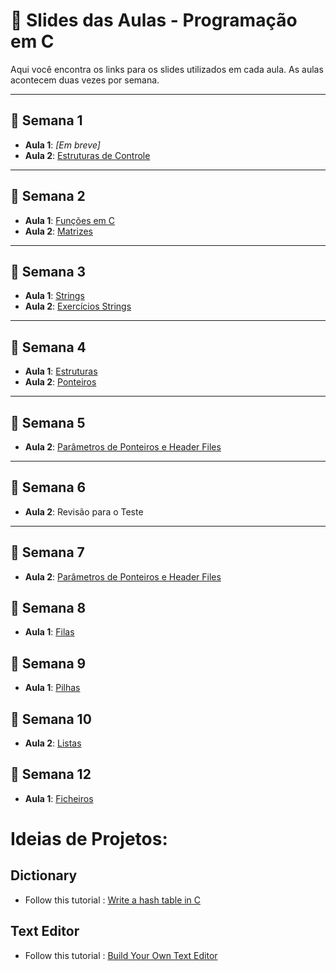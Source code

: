 # 📖 Slides das Aulas - Programação em C

Aqui você encontra os links para os slides utilizados em cada aula. As aulas acontecem duas vezes por semana.

---

## 📅 Semana 1

- **Aula 1**: _[Em breve]_  
- **Aula 2**: [Estruturas de Controle](https://docs.google.com/presentation/d/e/2PACX-1vTb-wrF9OgwdbKDCZ4F8syWgr9VYThlaDaT6CURIFcviQZhTsuFr8VQTKs8Y2Vkx3XvSCnuKpVO0p6Q/pub?start=false&loop=false&delayms=3000)

---

## 📅 Semana 2

- **Aula 1**: [Funções em C](https://docs.google.com/presentation/d/e/2PACX-1vTA1y2xD8RnvhRNV1OMjeiUbo0_IcBVgb4QSceBB9Nnr_wtUavWqcB6WgghP5m9Iw/pub?start=false&loop=false&delayms=3000)
- **Aula 2**: [Matrizes](https://docs.google.com/presentation/d/e/2PACX-1vSmGyb91D2cY3Bo72MvktBRj-Iht1SYceTjwZNVPMiT9cBoYrHIX-NMxlLXQNVbDg/pub?start=false&loop=false&delayms=3000)

---

## 📅 Semana 3

- **Aula 1**: [Strings](https://docs.google.com/presentation/d/e/2PACX-1vS08SAxQvRfHzgAmpVkfB4AHbBa6kbXr8EctGXA5Vj29EfctbiTjVgzfY9Ez6ytTQ/pub?start=false&loop=false&delayms=3000)  
- **Aula 2**: [Exercícios Strings](https://docs.google.com/presentation/d/e/2PACX-1vSCOHkQ2uKd8TFRCMRqRXgrOkSIJ8Fy0lCASGkV4S49dmj9ObQlCgUneFygqEU1_4sKSEKV8LWOu18K/pub?start=false&loop=false&delayms=3000)

---

## 📅 Semana 4

- **Aula 1**: [Estruturas](https://docs.google.com/presentation/d/e/2PACX-1vTqyyuXvBGeCJheWNnKaui1sUJdwNp6NgYMNpAJWLODYTMp6ZcGQmYMLuoQUHeSsLHTEpoJsAvRd1f_/pub?start=false&loop=false&delayms=3000)
- **Aula 2**: [Ponteiros](https://docs.google.com/presentation/d/e/2PACX-1vTjkMBYgWs-sFwIfQJDh2MX_2AbWYNr_nYqCRxtToWfy6N1hsHI9mRDtFXom0zdlg/pub?start=false&loop=false&delayms=3000)

---

## 📅 Semana 5

- **Aula 2**: [Parâmetros de Ponteiros e Header Files](https://docs.google.com/presentation/d/e/2PACX-1vTb9OOAuSql9ocSXdbCs5uRKIMkjTaz4G0PkYXqhQ0k4dRoGy6xUcNQQhfaOubtgw/pub?start=false&loop=false&delayms=3000)

---

## 📅 Semana 6

- **Aula 2**: Revisão para o Teste 


---

## 📅 Semana 7

- **Aula 2**: [Parâmetros de Ponteiros e Header Files](https://docs.google.com/presentation/d/e/2PACX-1vQQ6GWmfwUZ1bRHrWwV_V-8VfYa8s5NOVW39CcJMM8BUa6Xu-t68P1D9xQsGWqtPw/pub?start=false&loop=false&delayms=3000)


## 📅 Semana 8

- **Aula 1**: [Filas ](https://docs.google.com/presentation/d/e/2PACX-1vS34sInSReVr61BBJZu6frlHSpegnZFoX36xIX9YrB0zdzBguSm7ale1AiwPr8ny6x9QqEQ8B6NHYDw/pub?start=false&loop=false&delayms=3000)


## 📅 Semana 9

- **Aula 1**: [Pilhas](https://docs.google.com/presentation/d/e/2PACX-1vQ7zzKAZL5vBPZUFfkZ3Evof1eGHfR7O1SVClUEwsKj_6S9LvGECYg0_lRKz8ZhLJxQ1CnOxCpmgims/pub?start=false&loop=false&delayms=3000)

## 📅 Semana 10

- **Aula 2**: [Listas](https://docs.google.com/presentation/d/e/2PACX-1vTJDxN8YoV8K6OMpp9J_om76Cj01EZkvURC3s-IjB6bfGK8lr6Lu-hS_jzLQtElMrwiHGIyCYA-3FEA/pub?start=false&loop=false&delayms=3000)


## 📅 Semana 12

- **Aula 1**: 
[Ficheiros](https://docs.google.com/presentation/d/e/2PACX-1vRat-KlpSM3r6ZcyWl53n4trumH5TsG1dB6Se3CMa4tB3Dwj9PNLYPtdmXkloIXonCBjC5v_qlCJk7L/pub?start=false&loop=false&delayms=3000)



# Ideias de Projetos:



## Dictionary

 - Follow this tutorial : [Write a hash table in C](https://github.com/jamesroutley/write-a-hash-table?tab=readme-ov-file) 


## Text Editor

 - Follow this tutorial : [Build Your Own Text Editor](https://viewsourcecode.org/snaptoken/kilo/)
<!-- 

## 📅 Template para Novas Semanas

```markdown
## 📅 Semana X

- **Aula 1**: [Nome do Tema](URL_DO_SLIDE)  
- **Aula 2**: [Nome do Tema](URL_DO_SLIDE)

-->

